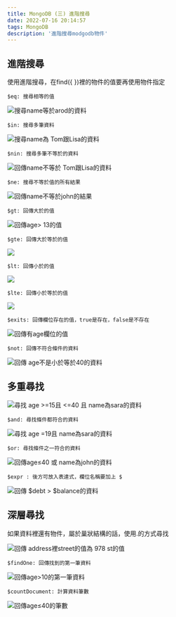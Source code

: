 ```yaml
---
title: MongoDB (三) 進階搜尋
date: 2022-07-16 20:14:57
tags: MongoDB
description: '進階搜尋modgodb物件'
---
```


## 進階搜尋

使用進階搜尋，在find({ })裡的物件的值要再使用物件指定

``` 
$eq: 搜尋相等的值
```

![搜尋name等於arod的資料](https://miro.medium.com/max/762/1*z5MdNdvkq8vgc0e2YSaP1g.png)

```
$in: 搜尋多筆資料
```

![搜尋name為 Tom跟Lisa的資料](https://miro.medium.com/max/963/1*kBWhGNWTVIlDcXn3sms-Uw.png)

```
$nin: 搜尋多筆不等於的資料
```

![回傳name不等於 Tom跟Lisa的資料](https://miro.medium.com/max/963/1*6V7wGbsl4V5OqWhKdQ-K9Q.png)

```
$ne: 搜尋不等於值的所有結果
```

![回傳name不等於john的結果](https://miro.medium.com/max/855/1*AHLxw1weSOF3PnMcaqI7uw.png)

```
$gt: 回傳大於的值
```

![回傳age> 13的值](https://miro.medium.com/max/766/1*Ew8Ue57MPOcuQxSGD3rRbg.png)

```
$gte: 回傳大於等於的值
```
![](https://miro.medium.com/max/756/1*Ivi-dmvotfSyyWd7EveN3g.png)

```
$lt: 回傳小於的值
```
![](https://miro.medium.com/max/769/1*mnWWPxKd6nSCiOiRbieExw.png)

```
$lte: 回傳小於等於的值
```

![](https://miro.medium.com/max/824/1*0HjXji2L2aFrS4IBvwmeKw.png)

```
$exits: 回傳欄位存在的值，true是存在，false是不存在
```

![回傳有age欄位的值](https://miro.medium.com/max/875/1*KAN637IjOrmlSVPrBlEMsg.png)

```
$not: 回傳不符合條件的資料
```

![回傳 age不是小於等於40的資料](https://miro.medium.com/max/963/1*2k8b8OlsJcrAZrHudnosBg.png)

## 多重尋找

![尋找 age >=15且 <=40 且 name為sara的資料](https://miro.medium.com/max/963/1*VvL-74sVwh2oo8hz4JZZtA.png)

```
$and: 尋找條件都符合的資料
```

![尋找 age =19且 name為sara的資料](https://miro.medium.com/max/963/1*rteWbRZYyhxGxvg8NZb5UA.png)

```
$or: 尋找條件之一符合的資料
```

![回傳age≤40 或 name為john的資料](https://miro.medium.com/max/963/1*AozlkrEyLbEUhTafgXYNGw.png)

```
$expr : 後方可放入表達式，欄位名稱要加上 $
```

![回傳 $debt > $balance的資料](https://miro.medium.com/max/963/1*-nFA_bUG5XsbTkx7GOXYTA.png)

## 深層尋找

如果資料裡還有物件，屬於巢狀結構的話，使用.的方式尋找

![回傳 address裡street的值為 978 st的值](https://miro.medium.com/max/963/1*bZSPltOMgAxaj5xEnnSqKw.png)

```
$findOne: 回傳找到的第一筆資料
```

![回傳age>10的第一筆資料](https://miro.medium.com/max/803/1*v1g2nEa4VAjP4GQQVKqd2w.png)

```
$countDocument: 計算資料筆數
```

![回傳age≤40的筆數](https://miro.medium.com/max/963/1*52BUktA6BLIWuFDebslMkw.png)
